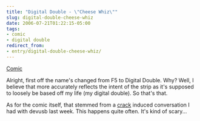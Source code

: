 ```yaml
---
title: "Digital Double - \"Cheese Whiz\""
slug: digital-double-cheese-whiz
date: 2006-07-21T01:22:15-05:00
tags:
- comic
- digital double
redirect_from:
- entry/digital-double-cheese-whiz/
---
```

[Comic](http://digitaldouble.smackjeeves.com/comics/54189/)

Alright, first off the name's changed from F5 to Digital Double. Why? Well, I believe that more accurately reflects the intent of the strip as it's supposed to loosely be based off my life (my digital double). So that's that.

As for the comic itself, that stemmed from a [crack](http://www.nbc.com/nbc/The_Tonight_Show_with_Jay_Leno/headlines/H_3155/35.shtml#headline) induced conversation I had with devusb last week. This happens quite often. It's kind of scary...
